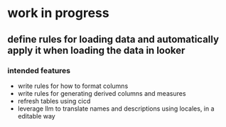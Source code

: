 # work in progress

## define rules for loading data and automatically apply it when loading the data in looker

### intended features
- write rules for how to format columns
- write rules for generating derived columns and measures
- refresh tables using cicd
- leverage llm to translate names and descriptions using locales, in a editable way